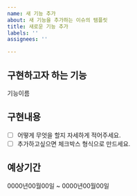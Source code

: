 ```yaml
---
name: 새 기능 추가
about: 새 기능을 추가하는 이슈의 템플릿
title: 새로운 기능 추가
labels: ''
assignees: ''

---
```


## 구현하고자 하는 기능
기능이름

## 구현내용
- [ ] 어떻게 무엇을 할지 자세하게 적어주세요.
- [ ] 추가하고싶으면 체크박스 형식으로 만드세요.

## 예상기간
0000년00월00일 ~ 0000년00월00일
